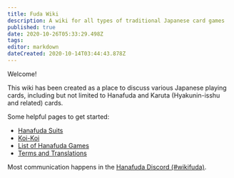 ```yaml
---
title: Fuda Wiki
description: A wiki for all types of traditional Japanese card games
published: true
date: 2020-10-26T05:33:29.498Z
tags: 
editor: markdown
dateCreated: 2020-10-14T03:44:43.878Z
---
```


Welcome!

This wiki has been created as a place to discuss various Japanese playing cards, including but not limited to Hanafuda and Karuta (Hyakunin-isshu and related) cards.

Some helpful pages to get started:
- [Hanafuda Suits](/en/hanafuda/suits)
- [Koi-Koi](/en/hanafuda/games/koi-koi)
- [List of Hanafuda Games](/en/hanafuda/games)
- [Terms and Translations](/en/hanafuda/terms)

Most communication happens in the [Hanafuda Discord (#wikifuda)](https://discord.gg/kfqxFz).